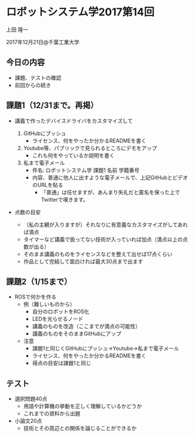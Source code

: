 # ロボットシステム学2017第14回

上田 隆一

2017年12月21日@千葉工業大学

## 今日の内容

* 課題、テストの確認
* 前回からの続き

## 課題1（12/31まで。再掲）

* 講義で作ったデバイスドライバをカスタマイズして
  1. GitHubにプッシュ
      * ライセンス、何をやったか分かるREADMEを書く
  1. Youtube等、パブリックで見られるところにデモをアップ
      * これも何をやっているか説明を書く
  1. 私まで電子メール
      * 件名: ロボットシステム学 課題1 名前 学籍番号
      * 内容、普通に他人に出すような電子メールで、上記GitHubとビデオのURLを貼る
        * 「普通」は任せますが、あんまり失礼だと匿名を保った上でTwitterで嘆きます。

* 点数の目安
  * （私の主観が入りますが）それなりに有意義なカスタマイズがしてあれば満点
  * タイマーなど講義で扱ってない技術が入っていれば加点（満点以上の点数が出る）
  * そのまま講義のものをライセンスなどを整えて出せば17点くらい
  * 作品として完結して面白ければ最大30点まで出ます

## 課題2（1/15まで） 

* ROSで何かを作る
  * 例（難しいものから）
    * 自分のロボットをROS化
    * LEDを光らせるノード
    * 講義のものを改造（ここまでが満点の可能性）
    * 講義のものをそのままGitHubにアップ
  * 注意
    * 課題1と同じくGitHubにプッシュ->Youtube->私まで電子メール
    * ライセンス、何をやったか分かるREADMEを書く
    * 得点の目安は課題1と同じ

## テスト

* 選択問題40点
  * 用語や計算機の挙動を正しく理解しているかどうか
  * これまでの資料から出題
* 小論文20点
  * 技術とその周辺との関係を論じることができるか
